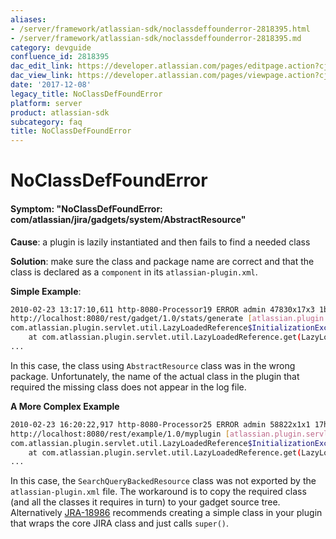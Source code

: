 ```yaml
---
aliases:
- /server/framework/atlassian-sdk/noclassdeffounderror-2818395.html
- /server/framework/atlassian-sdk/noclassdeffounderror-2818395.md
category: devguide
confluence_id: 2818395
dac_edit_link: https://developer.atlassian.com/pages/editpage.action?cjm=wozere&pageId=2818395
dac_view_link: https://developer.atlassian.com/pages/viewpage.action?cjm=wozere&pageId=2818395
date: '2017-12-08'
legacy_title: NoClassDefFoundError
platform: server
product: atlassian-sdk
subcategory: faq
title: NoClassDefFoundError
---
```

# NoClassDefFoundError

#### Symptom: "NoClassDefFoundError: com/atlassian/jira/gadgets/system/AbstractResource"

**Cause**: a plugin is lazily instantiated and then fails to find a needed class

**Solution**: make sure the class and package name are correct and that the class is declared as a `component` in its `atlassian-plugin.xml`.

**Simple Example**:

``` bash
2010-02-23 13:17:10,611 http-8080-Processor19 ERROR admin 47830x17x3 1bvaudl 
http://localhost:8080/rest/gadget/1.0/stats/generate [atlassian.plugin.servlet.DefaultServletModuleManager] Unable to create filter
com.atlassian.plugin.servlet.util.LazyLoadedReference$InitializationException: java.lang.NoClassDefFoundError: com/atlassian/jira/gadgets/system/AbstractResource
    at com.atlassian.plugin.servlet.util.LazyLoadedReference.get(LazyLoadedReference.java:94)
...
```

In this case, the class using `AbstractResource` class was in the wrong package. Unfortunately, the name of the actual class in the plugin that required the missing class does not appear in the log file.

**A More Complex Example**

``` bash
2010-02-23 16:20:22,917 http-8080-Processor25 ERROR admin 58822x1x1 17hs118 
http://localhost:8080/rest/example/1.0/myplugin [atlassian.plugin.servlet.DefaultServletModuleManager] Unable to create filter
com.atlassian.plugin.servlet.util.LazyLoadedReference$InitializationException: java.lang.NoClassDefFoundError: com/atlassian/jira/gadgets/system/SearchQueryBackedResource
    at com.atlassian.plugin.servlet.util.LazyLoadedReference.get(LazyLoadedReference.java:94)
...
```

In this case, the `SearchQueryBackedResource` class was not exported by the `atlassian-plugin.xml` file. The workaround is to copy the required class (and all the classes it requires in turn) to your gadget source tree. Alternatively <a href="http://jira.atlassian.com/browse/JRA-18986" class="external-link">JRA-18986</a> recommends creating a simple class in your plugin that wraps the core JIRA class and just calls `super()`.
































































































































































































































































































































































































